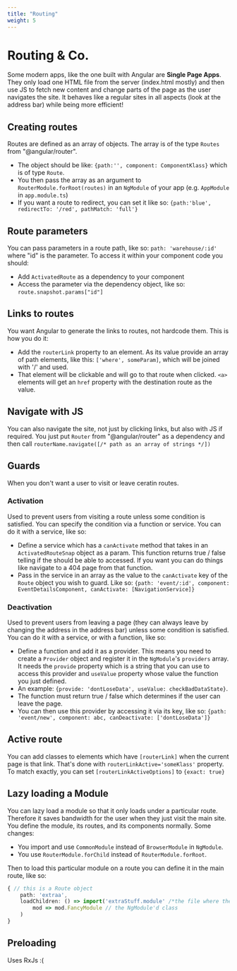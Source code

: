 ```yaml
---
title: "Routing"
weight: 5
---
```

# Routing & Co.
Some modern apps, like the one built with Angular are **Single Page Apps**. They only load one HTML file from the server (index.html mostly) and then use JS to fetch new content and change parts of the page as the user navigates the site. It behaves like a regular sites in all aspects (look at the address bar) while being more efficient!

## Creating routes
Routes are defined as an array of objects. The array is of the type `Routes` from "@angular/router". 
* The object should be like: `{path:'', component: ComponentKlass}` which is of type `Route`.
* You then pass the array as an argument to `RouterModule.forRoot(routes)` in an `NgModule` of your app (e.g. `AppModule` in `app.module.ts`)
* If you want a route to redirect, you can set it like so: `{path:'blue', redirectTo: '/red', pathMatch: 'full'}`

## Route parameters
You can pass parameters in a route path, like so: `path: 'warehouse/:id'` where "id" is the parameter. To access it within your component code you should:
* Add `ActivatedRoute` as a dependency to your component
* Access the parameter via the dependency object, like so: `route.snapshot.params["id"]`

## Links to routes
You want Angular to generate the links to routes, not hardcode them. This is how you do it:
* Add the `routerLink` property to an element. As its value provide an array of path elements, like this: `['where', someParam]`, which will be joined with '/' and used.
* That element will be clickable and will go to that route when clicked. `<a>` elements will get an `href` property with the destination route as the value.

## Navigate with JS
You can also navigate the site, not just by clicking links, but also with JS if required. You just put `Router` from "@angular/router" as a dependency and then call `routerName.navigate([/* path as an array of strings */])`

## Guards
When you don't want a user to visit or leave ceratin routes.
### Activation
Used to prevent users from visiting a route unless some condition is satisfied. You can specify the condition via a function or service. You can do it with a service, like so:
* Define a service which has a `canActivate` method that takes in an `ActivatedRouteSnap` object as a param. This function returns true / false telling if the should be able to accessed. If you want you can do things like navigate to a 404 page from that function.
* Pass in the service in an array as the value to the `canActivate` key of the `Route` object you wish to guard. Like so: `{path: 'event/:id', component: EventDetailsComponent, canActivate: [NavigationService]}`
### Deactivation
Used to prevent users from leaving a page (they can always leave by changing the address in the address bar) unless some condition is satisfied. You can do it with a service, or with a function, like so:
* Define a function and add it as a provider. This means you need to create a `Provider` object and register it in the `NgModule`'s `providers` array. It needs the `provide` property which is a string that you can use to access this provider and `useValue` property whose value the function you just defined. 
* An example: `{provide: 'dontLoseData', useValue: checkBadDataState}`.
* The function must return true / false which determines if the user can leave the page.
* You can then use this provider by accessing it via its key, like so: `{path: 'event/new', component: abc, canDeactivate: ['dontLoseData']}`

## Active route
You can add classes to elements which have `[routerLink]` when the current page is that link. That's done with `routerLinkActive='someKlass'` property. To match exactly, you can set `[routerLinkActiveOptions]` to `{exact: true}`

## Lazy loading a Module
You can lazy load a module so that it only loads under a particular route. Therefore it saves bandwidth for the user when they just visit the main site. You define the module, its routes, and its components normally. Some changes:
* You import and use `CommonModule` instead of `BrowserModule` in `NgModule`.
* You use `RouterModule.forChild` instead of `RouterModule.forRoot`.

Then to load this particular module on a route you can define it in the main route, like so:
```ts
{ // this is a Route object
    path: 'extraa',
    loadChildren: () => import('extraStuff.module' /*the file where the module is defined*/).then(
        mod => mod.FancyModule // the NgModule'd class
    )
}
```

## Preloading
Uses RxJs :(
